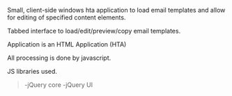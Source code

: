 Small, client-side windows hta application to load email templates and allow for editing of specified content elements.

Tabbed interface to load/edit/preview/copy email templates.

Application is an HTML Application (HTA)

All processing is done by javascript.

JS libraries used.
> -jQuery core
> -jQuery UI